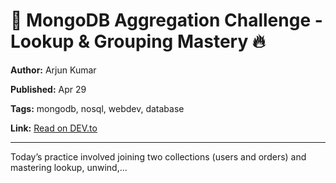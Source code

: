 # 🚀 MongoDB Aggregation Challenge - Lookup & Grouping Mastery 🔥

**Author:** Arjun Kumar

**Published:** Apr 29

**Tags:** mongodb, nosql, webdev, database

**Link:** [Read on DEV.to](https://dev.to/arjun_computer_geek/mongodb-aggregation-challenge-lookup-grouping-mastery-5972)

---

Today’s practice involved joining two collections (users and orders) and mastering lookup, unwind,...